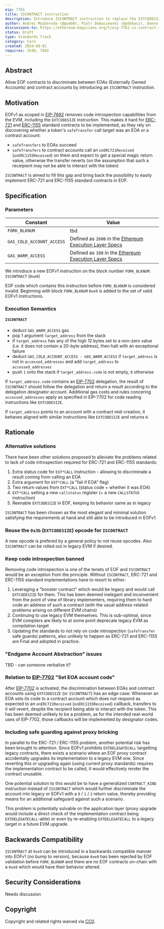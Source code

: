 ```yaml
---
eip: 7761
title: ISCONTRACT instruction
description: Introduce ISCONTRACT instruction to replace the EXTCODESIZE > 0 check in EOF
author: Andrei Maiboroda (@gumb0), Piotr Dobaczewski (@pdobacz), Danno Ferrin (@shemnon)
discussions-to: https://ethereum-magicians.org/t/eip-7761-is-contract-instruction/20936
status: Draft
type: Standards Track
category: Core
created: 2024-09-01
requires: 3540, 7692
---
```


## Abstract

Allow EOF contracts to discriminate between EOAs (Externally Owned Accounts) and contract accounts by introducing an `ISCONTRACT` instruction.

## Motivation

EOFv1 as scoped in [EIP-7692](./eip-7692.md) removes code introspection capabilities from the EVM, including the `EXTCODESIZE` instruction. This makes it hard for [ERC-721](./eip-721.md) and [ERC-1155](./eip-1155.md) standard contracts to be implemented, as they rely on discovering whether a token's `safeTransfer` call target was an EOA or a contract account:

- `safeTransfers` to EOAs succeed
- `safeTransfers` to contract accounts call an `onERC721Received` (`onERC1155Received`) on them and expect to get a special magic return value, otherwise the transfer reverts (on the assumption that such a receipient may not be able to interact with the token)

`ISCONTRACT` is aimed to fill this gap and bring back the possibility to easily implement ERC-721 and ERC-1155 standard contracts in EOF.

## Specification

### Parameters

| Constant | Value |
| - | - |
| `FORK_BLKNUM` | tbd |
| `GAS_COLD_ACCOUNT_ACCESS` | Defined as `2600` in the [Ethereum Execution Layer Specs](https://github.com/ethereum/execution-specs/blob/fcd12750edd4443a91f138728689a1d0a503a7c1/src/ethereum/cancun/vm/gas.py#L64) |
| `GAS_WARM_ACCESS` | Defined as `100` in the [Ethereum Execution Layer Specs](https://github.com/ethereum/execution-specs/blob/fcd12750edd4443a91f138728689a1d0a503a7c1/src/ethereum/cancun/vm/gas.py#L65) |

We introduce a new EOFv1 instruction on the block number `FORK_BLKNUM`: `ISCONTRACT` (`0xe9`)

EOF code which contains this instruction before `FORK_BLKNUM` is considered invalid. Beginning with block `FORK_BLKNUM` `0xe9` is added to the set of valid EOFv1 instructions.

### Execution Semantics
    
#### `ISCONTRACT`

- deduct `GAS_WARM_ACCESS` gas
- pop 1 argument `target_address` from the stack
- if `target_address` has any of the high 12 bytes set to a non-zero value (i.e. it does not contain a 20-byte address), then halt with an exceptional failure
- deduct `GAS_COLD_ACCOUNT_ACCESS - GAS_WARM_ACCESS` if `target_address` is not in `accessed_addresses` and add `target_address` to `accessed_addresses`
- push `1` onto the stack if `target_address.code` is not empty, `0` otherwise

If `target_address.code` contains an [EIP-7702](./eip-7702.md) delegation, the result of `ISCONTRACT` should follow the delegation and return a result according to the delegation designator account. Additional gas costs and rules concering `accessed_addresses` apply as specified in EIP-7702 for code reading instructions like `EXTCODESIZE`.

If `target_address` points to an account with a contract mid-creation, it behaves aligned with similar instructions like `EXTCODESIZE` and returns `0`.

## Rationale

### Alternative solutions

There have been other solutions proposed to alleviate the problems related to lack of code introspection required for ERC-721 and ERC-1155 standards:

1. Extra status code for `EXT*CALL` instruction - allowing to discriminate a result coming from calling an EOA
2. Extra argument for `EXT*CALL` (a "fail if EOA" flag)
3. Two return values from `EXT*CALL` (status code + whether it was EOA)
4. `EXT*CALL` setting a new `callstatus` register (+ a new `CALLSTATUS` instruction)
5. Reenable `EXTCODESIZE` in EOF, keeping its behavior same as in legacy

`ISCONTRACT` has been chosen as the most elegant and minimal solution satisfying the requirements at hand and still able to be introduced in EOFv1.

### Reuse the `0x3b` (`EXTCODESIZE`) opcode for `ISCONTRACT`

A new opcode is prefered by a general policy to not reuse opcodes. Also `ISCONTRACT` can be rolled out in legacy EVM if desired.

### Keep code introspection banned

Removing code introspection is one of the tenets of EOF and `ISCONTRACT` would be an exception from the principle. Without `ISCONTRACT`, ERC-721 and ERC-1155 standard implementations have to resort to either:

1. Leveraging a "booster contract" which would be legacy and would call `EXTCODESIZE` for them. This has been deemed inelegant and inconvenient from the point of view of library implementers, requiring them to hard code an address of such a contract (with the usual address-related problems arising on different EVM chains)
2. Continuing to use legacy EVM themselves. This is sub-optimal, since EVM compilers are likely to at some point deprecate legacy EVM as compilation target
3. Updating the standards to not rely on code introspection (`safeTransfer` safe guards) patterns, also unlikely to happen as ERC-721 and ERC-1155 are Final and adopted in practice.

### "Endgame Account Abstraction" issues

TBD - can someone verbalize it? <!-- TODO -->

### Relation to [EIP-7702](./eip-7702.md) "Set EOA account code"
    
After [EIP-7702](./eip-7702.md) is activated, the discrimination between EOAs and contract accounts using `EXTCODESIZE` (or `ISCONTRACT`) has an edge case: Whenever an EOA sets its code to a contract account which does not respond as expected to an `onERC721Received` (`onERC1155Received`) callback, transfers to it will revert, despite the recipient being able to interact with the token. This has been deemed unlikely to be a problem, as for the intended real-world uses of EIP-7702, those callbacks will be implemented by designator codes.
    
### Including safe guarding against proxy bricking
    
In parallel to the ERC-721 / ERC-1155 problem, another potential risk has been brought to attention. Since EOFv1 prohibits `EXTDELEGATECALL` targetting legacy contracts, there exists a scenario where an EOF proxy contract accidentally upgrades its implementation to a legacy EVM one. Since reverting this or upgrading again (using current proxy standards) requires the implementation contract to be called, it would effectively render the contract unusable.
    
One potential solution to this would be to have a generalized `CONTRACT_KIND` instruction instead of `ISCONTRACT` which would further discriminate the account into legacy or EOFv1 with a `0` / `1` / `2` return value, thereby providing means for an additional safeguard against such a scenario.
    
This problem is potentially solvable on the application layer (proxy upgrade would include a direct check of the implementation contract being `EXTDELEGATECALL`-able) or even by re-enabling `EXTDELEGATECALL` to a legacy target in a future EVM upgrade.

## Backwards Compatibility

`ISCONTRACT` at `0xe9` can be introduced in a backwards compatible manner into EOFv1 (no bump to version), because `0xe9` has been rejected by EOF validation before `FORK_BLKNUM` and there are no EOF contracts on-chain with a `0xe9` which would have their behavior altered.

## Security Considerations

Needs discussion <!-- TODO -->

## Copyright

Copyright and related rights waived via [CC0](../LICENSE.md).
